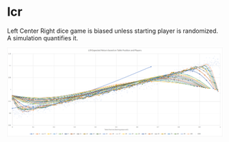 # lcr
Left Center Right dice game is biased unless starting player is randomized. A simulation quantifies it.

![LCR Expected Return based on Table Position and Players](LCR_Expected_Return_based_on_Table_Position_and_Players.png)
